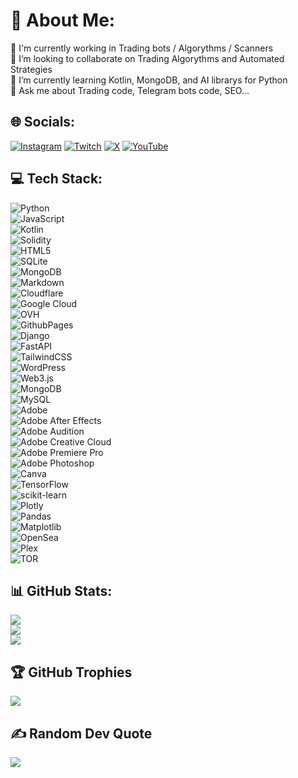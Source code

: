 # 💫 About Me:
🔭 I'm currently working in Trading bots / Algorythms / Scanners<br>👯 I’m looking to collaborate on Trading Algorythms and Automated Strategies<br>🌱 I’m currently learning Kotlin, MongoDB, and AI librarys for Python<br>💬 Ask me about Trading code, Telegram bots code, SEO...


## 🌐 Socials:
[![Instagram](https://img.shields.io/badge/Instagram-%23E4405F.svg?logo=Instagram&logoColor=white)](https://instagram.com/@ELITEZTRADE) [![Twitch](https://img.shields.io/badge/Twitch-%239146FF.svg?logo=Twitch&logoColor=white)](https://twitch.tv/@ELITEZTRADE) [![X](https://img.shields.io/badge/X-black.svg?logo=X&logoColor=white)](https://x.com/@ELITEZTRADE) [![YouTube](https://img.shields.io/badge/YouTube-%23FF0000.svg?logo=YouTube&logoColor=white)](https://youtube.com/@@ELITEZTRADE) 

## 💻 Tech Stack:
![Python](https://img.shields.io/badge/python-3670A0?style=flat&logo=python&logoColor=ffdd54)  
![JavaScript](https://img.shields.io/badge/javascript-%23323330.svg?style=flat&logo=javascript&logoColor=%23F7DF1E)  
![Kotlin](https://img.shields.io/badge/kotlin-%237F52FF.svg?style=flat&logo=kotlin&logoColor=white)  
![Solidity](https://img.shields.io/badge/Solidity-%23363636.svg?style=flat&logo=solidity&logoColor=white)  
![HTML5](https://img.shields.io/badge/html5-%23E34F26.svg?style=flat&logo=html5&logoColor=white)  
![SQLite](https://img.shields.io/badge/sqlite-%2307405e.svg?style=flat&logo=sqlite&logoColor=white)  
![MongoDB](https://img.shields.io/badge/MongoDB-%234ea94b.svg?style=flat&logo=mongodb&logoColor=white)  
![Markdown](https://img.shields.io/badge/markdown-%23000000.svg?style=flat&logo=markdown&logoColor=white)  
![Cloudflare](https://img.shields.io/badge/Cloudflare-F38020?style=flat&logo=Cloudflare&logoColor=white)  
![Google Cloud](https://img.shields.io/badge/GoogleCloud-%234285F4.svg?style=flat&logo=google-cloud&logoColor=white)  
![OVH](https://img.shields.io/badge/ovh-%23123F6D.svg?style=flat&logo=ovh&logoColor=#123F6D)  
![GithubPages](https://img.shields.io/badge/github%20pages-121013?style=flat&logo=github&logoColor=white)  
![Django](https://img.shields.io/badge/django-%23092E20.svg?style=flat&logo=django&logoColor=white)  
![FastAPI](https://img.shields.io/badge/FastAPI-005571?style=flat&logo=fastapi)  
![TailwindCSS](https://img.shields.io/badge/tailwindcss-%2338B2AC.svg?style=flat&logo=tailwind-css&logoColor=white)  
![WordPress](https://img.shields.io/badge/WordPress-%23117AC9.svg?style=flat&logo=WordPress&logoColor=white)  
![Web3.js](https://img.shields.io/badge/web3.js-F16822?style=flat&logo=web3.js&logoColor=white)  
![MongoDB](https://img.shields.io/badge/MongoDB-%234ea94b.svg?style=flat&logo=mongodb&logoColor=white)  
![MySQL](https://img.shields.io/badge/mysql-%2300000f.svg?style=flat&logo=mysql&logoColor=white)  
![Adobe](https://img.shields.io/badge/adobe-%23FF0000.svg?style=flat&logo=adobe&logoColor=white)  
![Adobe After Effects](https://img.shields.io/badge/Adobe%20After%20Effects-9999FF.svg?style=flat&logo=Adobe%20After%20Effects&logoColor=white)  
![Adobe Audition](https://img.shields.io/badge/Adobe%20Audition-9999FF.svg?style=flat&logo=Adobe%20Audition&logoColor=white)  
![Adobe Creative Cloud](https://img.shields.io/badge/Adobe%20Creative%20Cloud-DA1F26.svg?style=flat&logo=Adobe%20Creative%20Cloud&logoColor=white)  
![Adobe Premiere Pro](https://img.shields.io/badge/Adobe%20Premiere%20Pro-9999FF.svg?style=flat&logo=Adobe%20Premiere%20Pro&logoColor=white)  
![Adobe Photoshop](https://img.shields.io/badge/adobe%20photoshop-%2331A8FF.svg?style=flat&logo=adobe%20photoshop&logoColor=white)  
![Canva](https://img.shields.io/badge/Canva-%2300C4CC.svg?style=flat&logo=Canva&logoColor=white)  
![TensorFlow](https://img.shields.io/badge/TensorFlow-%23FF6F00.svg?style=flat&logo=TensorFlow&logoColor=white)  
![scikit-learn](https://img.shields.io/badge/scikit--learn-%23F7931E.svg?style=flat&logo=scikit-learn&logoColor=white)  
![Plotly](https://img.shields.io/badge/Plotly-%233F4F75.svg?style=flat&logo=plotly&logoColor=white)  
![Pandas](https://img.shields.io/badge/pandas-%23150458.svg?style=flat&logo=pandas&logoColor=white)  
![Matplotlib](https://img.shields.io/badge/Matplotlib-%23ffffff.svg?style=flat&logo=Matplotlib&logoColor=black)  
![OpenSea](https://img.shields.io/badge/OpenSea-%232081E2.svg?style=flat&logo=opensea&logoColor=white)  
![Plex](https://img.shields.io/badge/plex-%23E5A00D.svg?style=flat&logo=plex&logoColor=white)  
![TOR](https://img.shields.io/badge/tor-%237E4798.svg?style=flat&logo=tor-project&logoColor=white)  

## 📊 GitHub Stats:
![](https://github-readme-stats.vercel.app/api?username=nauZetdev&theme=react&hide_border=false&include_all_commits=true&count_private=true)<br/>
![](https://github-readme-streak-stats.herokuapp.com/?user=nauZetdev&theme=react&hide_border=false)<br/>
![](https://github-readme-stats.vercel.app/api/top-langs/?username=nauZetdev&theme=react&hide_border=false&include_all_commits=true&count_private=true&layout=compact)

## 🏆 GitHub Trophies
![](https://github-profile-trophy.vercel.app/?username=nauZetdev&theme=darkhub&no-frame=false&no-bg=false&margin-w=4)

## ✍️ Random Dev Quote
![](https://quotes-github-readme.vercel.app/api?type=vetical&theme=tokyonight)


